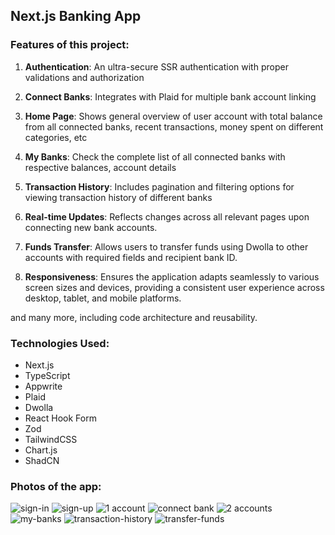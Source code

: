 **Next.js Banking App**
------------------------------

### Features of this project:

1. **Authentication**: An ultra-secure SSR authentication with proper validations and authorization

2. **Connect Banks**: Integrates with Plaid for multiple bank account linking

3. **Home Page**: Shows general overview of user account with total balance from all connected banks, recent transactions, money spent on different categories, etc

4. **My Banks**: Check the complete list of all connected banks with respective balances, account details

5. **Transaction History**: Includes pagination and filtering options for viewing transaction history of different banks

6. **Real-time Updates**: Reflects changes across all relevant pages upon connecting new bank accounts.

7. **Funds Transfer**: Allows users to transfer funds using Dwolla to other accounts with required fields and recipient bank ID.

8. **Responsiveness**: Ensures the application adapts seamlessly to various screen sizes and devices, providing a consistent user experience across desktop, tablet, and mobile platforms.

and many more, including code architecture and reusability. 

### Technologies Used:

- Next.js
- TypeScript
- Appwrite
- Plaid
- Dwolla
- React Hook Form
- Zod
- TailwindCSS
- Chart.js
- ShadCN

### Photos of the app:
![sign-in](https://github.com/user-attachments/assets/59e5234d-f467-47fe-a29a-7e82a6c08a32)
![sign-up](https://github.com/user-attachments/assets/ee77d69f-14ca-438e-9132-90d5ef02dd10)
![1 account](https://github.com/user-attachments/assets/a1a1ecdf-b5e3-46d4-b7ce-8cd5776465eb)
![connect bank](https://github.com/user-attachments/assets/7596d32c-5736-422c-9368-457454758f6e)
![2 accounts](https://github.com/user-attachments/assets/4b594905-8642-4b59-8313-5daac773010d)
![my-banks](https://github.com/user-attachments/assets/efb0fab9-4003-460b-8979-407704d40ce8)
![transaction-history](https://github.com/user-attachments/assets/2c1002e5-731c-4e4b-ac19-481e606e76f2)
![transfer-funds](https://github.com/user-attachments/assets/7a32416a-da7f-4919-b7e6-beccd874be05)

